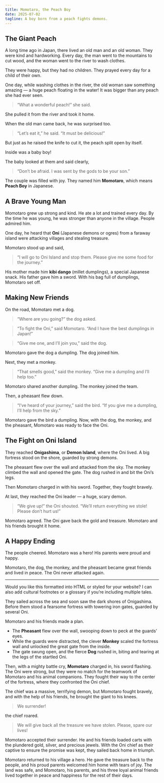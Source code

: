 ```yaml
---
title: Momotaro, the Peach Boy
date: 2025-07-02
tagline: A boy born from a peach fights demons.
---
```


## The Giant Peach

A long time ago in Japan, there lived an old man and an old woman. They were kind and hardworking. Every day, the man went to the mountains to cut wood, and the woman went to the river to wash clothes.

They were happy, but they had no children. They prayed every day for a child of their own.

One day, while washing clothes in the river, the old woman saw something amazing — a huge peach floating in the water! It was bigger than any peach she had ever seen.

> “What a wonderful peach!” she said.

She pulled it from the river and took it home.

When the old man came back, he was surprised too.

> “Let’s eat it,” he said. “It must be delicious!”

But just as he raised the knife to cut it, the peach split open by itself.

Inside was a baby boy!

The baby looked at them and said clearly,

> “Don’t be afraid. I was sent by the gods to be your son.”

The couple was filled with joy. They named him **Momotaro**, which means **Peach Boy** in Japanese.

## A Brave Young Man

Momotaro grew up strong and kind. He ate a lot and trained every day. By the time he was young, he was stronger than anyone in the village. People admired him.

One day, he heard that **Oni** (Japanese demons or ogres) from a faraway island were attacking villages and stealing treasure.

Momotaro stood up and said,

> “I will go to Oni Island and stop them. Please give me some food for the journey.”

His mother made him **kibi dango** (millet dumplings), a special Japanese snack. His father gave him a sword. With his bag full of dumplings, Momotaro set off.

## Making New Friends

On the road, Momotaro met a dog.

> “Where are you going?” the dog asked.

> “To fight the Oni,” said Momotaro. “And I have the best dumplings in Japan!”

> “Give me one, and I’ll join you,” said the dog.

Momotaro gave the dog a dumpling. The dog joined him.

Next, they met a monkey.

> “That smells good,” said the monkey. “Give me a dumpling and I’ll help too.”

Momotaro shared another dumpling. The monkey joined the team.

Then, a pheasant flew down.

> “I’ve heard of your journey,” said the bird. “If you give me a dumpling, I’ll help from the sky.”

Momotaro gave the bird a dumpling. Now, with the dog, the monkey, and the pheasant, Momotaro was ready to face the Oni.

## The Fight on Oni Island

They reached **Onigashima**, or **Demon Island**, where the Oni lived. A big fortress stood on the shore, guarded by strong demons.

The pheasant flew over the wall and attacked from the sky. The monkey climbed the wall and opened the gate. The dog rushed in and bit the Oni’s legs.

Then Momotaro charged in with his sword. Together, they fought bravely.

At last, they reached the Oni leader — a huge, scary demon.

> “We give up!” the Oni shouted. “We’ll return everything we stole! Please don’t hurt us!”

Momotaro agreed. The Oni gave back the gold and treasure. Momotaro and his friends brought it home.

## A Happy Ending

The people cheered. Momotaro was a hero! His parents were proud and happy.

Momotaro, the dog, the monkey, and the pheasant became great friends and lived in peace. The Oni never attacked again.

---

Would you like this formatted into HTML or styled for your website? I can also add cultural footnotes or a glossary if you’re including multiple tales.


They sailed across the sea and soon saw the dark shores of Onigashima. Before them stood a fearsome fortress with towering iron gates, guarded by several Oni.

Momotaro and his friends made a plan.
*   The **Pheasant** flew over the wall, swooping down to peck at the guards’ eyes.
*   While the guards were distracted, the clever **Monkey** scaled the fortress wall and unlocked the great gate from the inside.
*   The gate swung open, and the fierce **Dog** rushed in, biting and tearing at the legs of the startled Oni.

Then, with a mighty battle cry, **Momotaro** charged in, his sword flashing. The Oni were strong, but they were no match for the teamwork of Momotaro and his animal companions. They fought their way to the center of the fortress, where they confronted the Oni chief.

The chief was a massive, terrifying demon, but Momotaro fought bravely, and with the help of his friends, he brought the giant to his knees.

> We surrender! 

the chief roared. 

> We will give back all the treasure we have stolen. Please, spare our lives!

Momotaro accepted their surrender. He and his friends loaded carts with the plundered gold, silver, and precious jewels. With the Oni chief as their captive to ensure the promise was kept, they sailed back home in triumph.

Momotaro returned to his village a hero. He gave the treasure back to the people, and his proud parents welcomed him home with tears of joy. The land was safe, and Momotaro, his parents, and his three loyal animal friends lived together in peace and happiness for the rest of their days.